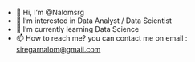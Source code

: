 - 👋 Hi, I’m @Nalomsrg
- 👀 I’m interested in Data Analyst / Data Scientist
- 🌱 I’m currently learning Data Science
- 📫 How to reach me? you can contact me on email : siregarnalom@gmail.com

<!---
Nalomsrg/Nalomsrg is a ✨ special ✨ repository because its `README.md` (this file) appears on your GitHub profile.
You can click the Preview link to take a look at your changes.
--->
